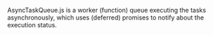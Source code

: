 AsyncTaskQueue.js is a worker (function) queue executing the tasks asynchronously, which uses (deferred) promises to notify about the execution status.
